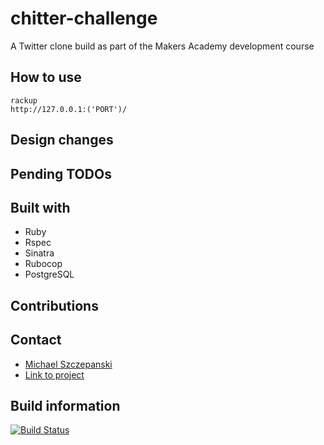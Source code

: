 # chitter-challenge

A Twitter clone build as part of the Makers Academy development course

## How to use

```shell
rackup
http://127.0.0.1:('PORT')/
```

## Design changes



## Pending TODOs



## Built with
- Ruby
- Rspec
- Sinatra
- Rubocop
- PostgreSQL

## Contributions


## Contact
- [Michael Szczepanski](mailto:m.szczepanski90@gmail.com)
- [Link to project](URL "https://github.com/michael-szczepanski/chitter-challenge")

## Build information

[![Build Status](https://app.travis-ci.com/michael-szczepanski/chitter-challenge.svg?branch=master)](https://app.travis-ci.com/michael-szczepanski/chitter-challenge)
